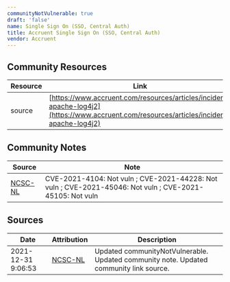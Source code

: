 ```yaml
---
communityNotVulnerable: true
draft: 'false'
name: Single Sign On (SSO, Central Auth)
title: Accruent Single Sign On (SSO, Central Auth)
vendor: Accruent
---
```



## Community Resources
| Resource | Link |
| --- | --- |
| source | [https://www.accruent.com/resources/articles/incident-apache-log4j2](https://www.accruent.com/resources/articles/incident-apache-log4j2) |

## Community Notes
| Source | Note |
| --- | --- |
| [NCSC-NL](https://github.com/NCSC-NL/log4shell/blob/main/software/README.md) | CVE-2021-4104: Not vuln ; CVE-2021-44228: Not vuln ; CVE-2021-45046: Not vuln ; CVE-2021-45105: Not vuln </ul> |

## Sources
| Date | Attribution | Description |
| --- | --- | --- |
| 2021-12-31 9:06:53 | [NCSC-NL](https://github.com/NCSC-NL/log4shell/blob/main/software/README.md) | Updated communityNotVulnerable. Updated community note. Updated community link source.  |
